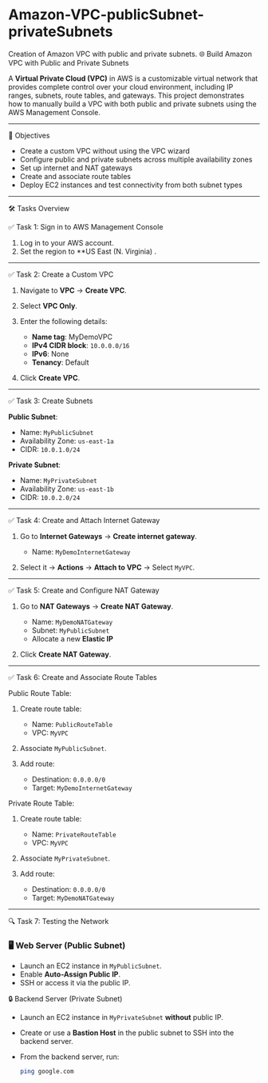# Amazon-VPC-publicSubnet-privateSubnets
Creation of Amazon VPC with public and private subnets.
🌐 Build Amazon VPC with Public and Private Subnets

A **Virtual Private Cloud (VPC)** in AWS is a customizable virtual network that provides complete control over your cloud environment, including IP ranges, subnets, route tables, and gateways. This project demonstrates how to manually build a VPC with both public and private subnets using the AWS Management Console.

---
📌 Objectives

* Create a custom VPC without using the VPC wizard
* Configure public and private subnets across multiple availability zones
* Set up internet and NAT gateways
* Create and associate route tables
* Deploy EC2 instances and test connectivity from both subnet types

---

🛠️ Tasks Overview

✅ Task 1: Sign in to AWS Management Console

1. Log in to your AWS account.
2. Set the region to **US East (N. Virginia) .

---

✅ Task 2: Create a Custom VPC

1. Navigate to **VPC** → **Create VPC**.
2. Select **VPC Only**.
3. Enter the following details:

   * **Name tag**: MyDemoVPC
   * **IPv4 CIDR block**: `10.0.0.0/16`
   * **IPv6**: None
   * **Tenancy**: Default
4. Click **Create VPC**.

---

✅ Task 3: Create Subnets

**Public Subnet**:

* Name: `MyPublicSubnet`
* Availability Zone: `us-east-1a`
* CIDR: `10.0.1.0/24`

**Private Subnet**:

* Name: `MyPrivateSubnet`
* Availability Zone: `us-east-1b`
* CIDR: `10.0.2.0/24`

---

✅ Task 4: Create and Attach Internet Gateway

1. Go to **Internet Gateways** → **Create internet gateway**.

   * Name: `MyDemoInternetGateway`
2. Select it → **Actions** → **Attach to VPC** → Select `MyVPC`.

---

✅ Task 5: Create and Configure NAT Gateway

1. Go to **NAT Gateways** → **Create NAT Gateway**.

   * Name: `MyDemoNATGateway`
   * Subnet: `MyPublicSubnet`
   * Allocate a new **Elastic IP**
2. Click **Create NAT Gateway**.

---

✅ Task 6: Create and Associate Route Tables

 Public Route Table:

1. Create route table:

   * Name: `PublicRouteTable`
   * VPC: `MyVPC`
2. Associate `MyPublicSubnet`.
3. Add route:

   * Destination: `0.0.0.0/0`
   * Target: `MyDemoInternetGateway`

 Private Route Table:

1. Create route table:

   * Name: `PrivateRouteTable`
   * VPC: `MyVPC`
2. Associate `MyPrivateSubnet`.
3. Add route:

   * Destination: `0.0.0.0/0`
   * Target: `MyDemoNATGateway`

---

🔍 Task 7: Testing the Network

### 🖥️ Web Server (Public Subnet)

* Launch an EC2 instance in `MyPublicSubnet`.
* Enable **Auto-Assign Public IP**.
* SSH or access it via the public IP.

🔒 Backend Server (Private Subnet)

* Launch an EC2 instance in `MyPrivateSubnet` **without** public IP.
* Create or use a **Bastion Host** in the public subnet to SSH into the backend server.
* From the backend server, run:

  ```bash
  ping google.com
  ```
